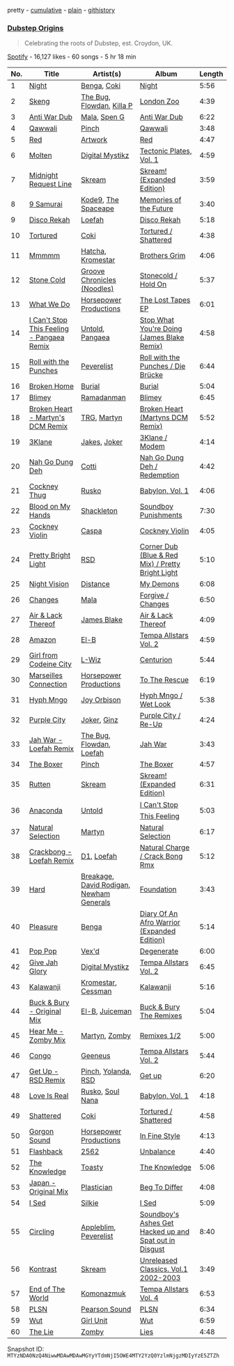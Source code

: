 pretty - [cumulative](/playlists/cumulative/37i9dQZF1DX06gZCH3HsWs.md) - [plain](/playlists/plain/37i9dQZF1DX06gZCH3HsWs) - [githistory](https://github.githistory.xyz/mackorone/spotify-playlist-archive/blob/main/playlists/plain/37i9dQZF1DX06gZCH3HsWs)

### [Dubstep Origins](https://open.spotify.com/playlist/37i9dQZF1DX06gZCH3HsWs)

> Celebrating the roots of Dubstep, est\. Croydon, UK.

[Spotify](https://open.spotify.com/user/spotify) - 16,127 likes - 60 songs - 5 hr 18 min

| No. | Title | Artist(s) | Album | Length |
|---|---|---|---|---|
| 1 | [Night](https://open.spotify.com/track/6KLZ988MUa4IuMVTjwqIkJ) | [Benga](https://open.spotify.com/artist/6lyYDuLxgcxPLH5RjUPH5p), [Coki](https://open.spotify.com/artist/4WvwRJA3YhUn5J2caHXoAG) | [Night](https://open.spotify.com/album/1pGv3AMVvdDwHdhv2w4xMu) | 5:56 |
| 2 | [Skeng](https://open.spotify.com/track/3gxYWXhsiy9Yy3FBiOxoxN) | [The Bug](https://open.spotify.com/artist/213i4NKah1DX9q0FNiKsuw), [Flowdan](https://open.spotify.com/artist/07CimrZi5vs9iEao47TNQ4), [Killa P](https://open.spotify.com/artist/0yZqTQF0ULKX2gFE6fBHXZ) | [London Zoo](https://open.spotify.com/album/0Au4HNwGtEi5iOFprP0027) | 4:39 |
| 3 | [Anti War Dub](https://open.spotify.com/track/4gVyYO3lwkhhjQXp4oabwy) | [Mala](https://open.spotify.com/artist/0QTEYauMG3DrAVPXCYMseu), [Spen G](https://open.spotify.com/artist/7Dm8mz047buRUFGEYEresl) | [Anti War Dub](https://open.spotify.com/album/4bpw1AG984v2R9UIawkRj6) | 6:22 |
| 4 | [Qawwali](https://open.spotify.com/track/5nmtZPf05jSEd1Q7d4by35) | [Pinch](https://open.spotify.com/artist/09S8AYFuaa9PQKSNsXxweW) | [Qawwali](https://open.spotify.com/album/19JGOKXhef34oiBeunTCB9) | 3:48 |
| 5 | [Red](https://open.spotify.com/track/34ipgSCeo8zg2m8sioD44d) | [Artwork](https://open.spotify.com/artist/7m42JNxTwMmomGPQDbU13E) | [Red](https://open.spotify.com/album/5QAgk9IYazJu6xFENZgQwi) | 4:47 |
| 6 | [Molten](https://open.spotify.com/track/2slj0H5ogdshy28BZvYl1O) | [Digital Mystikz](https://open.spotify.com/artist/4ESIM5V4xT2Ce0ZWPhxIEY) | [Tectonic Plates, Vol\. 1](https://open.spotify.com/album/1AGrDCyIhenGt0rj8LffRf) | 4:59 |
| 7 | [Midnight Request Line](https://open.spotify.com/track/6saiu3uHwIpzPl8GKtRRNR) | [Skream](https://open.spotify.com/artist/2jbP92oFLWqPqogflK1wlW) | [Skream! \(Expanded Edition\)](https://open.spotify.com/album/1nWIYpBIbSn759fhDYPvrx) | 3:59 |
| 8 | [9 Samurai](https://open.spotify.com/track/5jI2dUCSi7BUupLnve1zi4) | [Kode9](https://open.spotify.com/artist/5Z3GyWBvJZgJ35TS0cmXll), [The Spaceape](https://open.spotify.com/artist/4XKXnYIBqC96yXPs3zwMYn) | [Memories of the Future](https://open.spotify.com/album/0xwyFwOryqHzqyoSO8M2TC) | 3:40 |
| 9 | [Disco Rekah](https://open.spotify.com/track/6sO5JLumnt2HLT6bumzIgb) | [Loefah](https://open.spotify.com/artist/1ICQEDALtLouPV8yEaJXVb) | [Disco Rekah](https://open.spotify.com/album/1oJqQBjpPKEM1JKBLHmDAJ) | 5:18 |
| 10 | [Tortured](https://open.spotify.com/track/2J9k8u0qfqUJtLeqTfkxfF) | [Coki](https://open.spotify.com/artist/4WvwRJA3YhUn5J2caHXoAG) | [Tortured / Shattered](https://open.spotify.com/album/191Vujdxp5qZwTStz0gqZl) | 4:38 |
| 11 | [Mmmmm](https://open.spotify.com/track/1Zr3VqpOdIWkesC8eHuGTi) | [Hatcha](https://open.spotify.com/artist/6uKJAfwWvzUrpHovtyaPet), [Kromestar](https://open.spotify.com/artist/0KcQg2Xc2IMImvAKbpZlhO) | [Brothers Grim](https://open.spotify.com/album/1eQe1ZREHHjReOWgiI6SN6) | 4:06 |
| 12 | [Stone Cold](https://open.spotify.com/track/0pmWk0ydV1DiN1XGNMFlw8) | [Groove Chronicles \(Noodles\)](https://open.spotify.com/artist/52ra5pt8grwDXQaE2AO5on) | [Stonecold / Hold On](https://open.spotify.com/album/1Jx6rUWeiMeIodcvTI76RN) | 5:37 |
| 13 | [What We Do](https://open.spotify.com/track/3yy5FDuWNVnVkmyFHxyKmN) | [Horsepower Productions](https://open.spotify.com/artist/2Su6RvkvrMNSvEh9ccMWD5) | [The Lost Tapes EP](https://open.spotify.com/album/0frIuETxhD03HuHP92z1s4) | 6:01 |
| 14 | [I Can't Stop This Feeling \- Pangaea Remix](https://open.spotify.com/track/50dXAWyzMIP388yEVq0lKf) | [Untold](https://open.spotify.com/artist/2UN3X76v25g6lhcZAB1xUU), [Pangaea](https://open.spotify.com/artist/08Z0yhWGksNk3wceqlCeGE) | [Stop What You're Doing \(James Blake Remix\)](https://open.spotify.com/album/54ZgchkvMn6t9M7U7iFUBd) | 4:58 |
| 15 | [Roll with the Punches](https://open.spotify.com/track/1DxvkBAExfcsgq8H916RUL) | [Peverelist](https://open.spotify.com/artist/0UrA452V5vJpCW5ezx0YMP) | [Roll with the Punches / Die Brücke](https://open.spotify.com/album/7KG7KAgw46V8TGZIbI91TZ) | 6:44 |
| 16 | [Broken Home](https://open.spotify.com/track/5e9VZdkAiMFQkXLRq7aX2T) | [Burial](https://open.spotify.com/artist/0uCCBpmg6MrPb1KY2msceF) | [Burial](https://open.spotify.com/album/38MtIlsByS3HzNX7FrfEfF) | 5:04 |
| 17 | [Blimey](https://open.spotify.com/track/1FCdwguHrMb2tzVM3S0s4G) | [Ramadanman](https://open.spotify.com/artist/5RahUdA5cpDqZr1EBegGnY) | [Blimey](https://open.spotify.com/album/5ZnUfPEqyMKnfyNRqkn0Oj) | 6:45 |
| 18 | [Broken Heart \- Martyn's DCM Remix](https://open.spotify.com/track/2CzXRSQ9dosUBaYEemtb9C) | [TRG](https://open.spotify.com/artist/2fSp3m7bV2WoRqwoTGuoY5), [Martyn](https://open.spotify.com/artist/68i1l0GWQ5dwzAy1UVNHNw) | [Broken Heart \(Martyns DCM Remix\)](https://open.spotify.com/album/3uddb9qDKZ0ykO2T8ySfeZ) | 5:52 |
| 19 | [3Klane](https://open.spotify.com/track/5lRdqkoxHakSo0XnjFrv87) | [Jakes](https://open.spotify.com/artist/2tEg1Ert1kIHmm55ayDUy7), [Joker](https://open.spotify.com/artist/6S5jf5noKu0JJjLLVUCZqP) | [3Klane / Modem](https://open.spotify.com/album/4MxdroXpuD3q9M4RMsXpu9) | 4:14 |
| 20 | [Nah Go Dung Deh](https://open.spotify.com/track/2z9eNKndZOX7iPfFm9jIAY) | [Cotti](https://open.spotify.com/artist/1P23KSyaFRsxBXYVVoH96D) | [Nah Go Dung Deh / Redemption](https://open.spotify.com/album/2l8D61EdtnAzrHgMzHsTER) | 4:42 |
| 21 | [Cockney Thug](https://open.spotify.com/track/5hHSZZuCCuBlY5eZoNubHq) | [Rusko](https://open.spotify.com/artist/4BTcOR2hEQZQQL5AMo5u10) | [Babylon, Vol\. 1](https://open.spotify.com/album/2CNQ67P0mbL0ZECsESspO3) | 4:06 |
| 22 | [Blood on My Hands](https://open.spotify.com/track/77YnquEJW9sIrfpeZxwSRG) | [Shackleton](https://open.spotify.com/artist/5Mq3CTRRgLcPkMnUue75a3) | [Soundboy Punishments](https://open.spotify.com/album/31c4Nry59JcndiQZKkeWfk) | 7:30 |
| 23 | [Cockney Violin](https://open.spotify.com/track/25f6IzJOQ5uymIlzPBm4L8) | [Caspa](https://open.spotify.com/artist/4nMuaJ4kBLDJCRBizNESI6) | [Cockney Violin](https://open.spotify.com/album/1gBFdnkrZSu5iCx5dHyjbv) | 4:05 |
| 24 | [Pretty Bright Light](https://open.spotify.com/track/2sJlDr8V10DYpnxra6tWkR) | [RSD](https://open.spotify.com/artist/5z8Vn9xoYJ3OXi6VSfohzF) | [Corner Dub \(Blue & Red Mix\) / Pretty Bright Light](https://open.spotify.com/album/1ZLzAQlEXAIMNAhhYzq0jI) | 5:10 |
| 25 | [Night Vision](https://open.spotify.com/track/0GJcq541zsRxJDZyL5M7q2) | [Distance](https://open.spotify.com/artist/1FvQZpPhaVvSoQnpslxnvb) | [My Demons](https://open.spotify.com/album/4jhxa5CVoMaOlE9wGTbM4r) | 6:08 |
| 26 | [Changes](https://open.spotify.com/track/0PfR5qCmwobwbpXL3vaqPm) | [Mala](https://open.spotify.com/artist/0QTEYauMG3DrAVPXCYMseu) | [Forgive / Changes](https://open.spotify.com/album/0Sg1wEBeKHsV2v9FOQlBm9) | 6:50 |
| 27 | [Air & Lack Thereof](https://open.spotify.com/track/2Iq6xG3QRYm4AshMsDTG7m) | [James Blake](https://open.spotify.com/artist/53KwLdlmrlCelAZMaLVZqU) | [Air & Lack Thereof](https://open.spotify.com/album/3SIN6GOdJc53CDvaQ72CvY) | 4:09 |
| 28 | [Amazon](https://open.spotify.com/track/1Drvh69px3T3nDZjDnhLiQ) | [El\-B](https://open.spotify.com/artist/1uf3MnL4HKgF5Zc70a2EDF) | [Tempa Allstars Vol\. 2](https://open.spotify.com/album/6SKfbbVPYj6R9ann9cA3ns) | 4:59 |
| 29 | [Girl from Codeine City](https://open.spotify.com/track/5htke1OQszCuQekmRzMwAs) | [L\-Wiz](https://open.spotify.com/artist/0nGg1te3vliCXlKbYHLF9B) | [Centurion](https://open.spotify.com/album/0ZPMBDghsxeSpZqnb8cZEn) | 5:44 |
| 30 | [Marseilles Connection](https://open.spotify.com/track/3adcYFz0HXK2sEKFeK9QVo) | [Horsepower Productions](https://open.spotify.com/artist/2Su6RvkvrMNSvEh9ccMWD5) | [To The Rescue](https://open.spotify.com/album/4rfFwAG4yrR7iZDUxfYdKI) | 6:19 |
| 31 | [Hyph Mngo](https://open.spotify.com/track/2BTjb4H2FLh2e5zx3nI6Ul) | [Joy Orbison](https://open.spotify.com/artist/0aIpJqqTLf683ojWREc5lg) | [Hyph Mngo / Wet Look](https://open.spotify.com/album/693G06k5b2GoKDHXGTzWPb) | 5:38 |
| 32 | [Purple City](https://open.spotify.com/track/07OgaXz5dFCeLIVvPpZs7M) | [Joker](https://open.spotify.com/artist/6S5jf5noKu0JJjLLVUCZqP), [Ginz](https://open.spotify.com/artist/64QoeJG6EusbNsBxzkqoOv) | [Purple City / Re\-Up](https://open.spotify.com/album/4sgN1XtBJLaE06fcqo5SoV) | 4:24 |
| 33 | [Jah War \- Loefah Remix](https://open.spotify.com/track/0LF5bGyZAitur0ZfwGcReK) | [The Bug](https://open.spotify.com/artist/213i4NKah1DX9q0FNiKsuw), [Flowdan](https://open.spotify.com/artist/07CimrZi5vs9iEao47TNQ4), [Loefah](https://open.spotify.com/artist/1ICQEDALtLouPV8yEaJXVb) | [Jah War](https://open.spotify.com/album/1K2poYLeajU5ffVMYw41oY) | 3:43 |
| 34 | [The Boxer](https://open.spotify.com/track/67bFgs2bngbJT72967ha4r) | [Pinch](https://open.spotify.com/artist/09S8AYFuaa9PQKSNsXxweW) | [The Boxer](https://open.spotify.com/album/1FS1JzUurrJJyUKkM4gdHv) | 4:57 |
| 35 | [Rutten](https://open.spotify.com/track/28T5MOMLbQ1MMmJAbrrxWr) | [Skream](https://open.spotify.com/artist/2jbP92oFLWqPqogflK1wlW) | [Skream! \(Expanded Edition\)](https://open.spotify.com/album/1nWIYpBIbSn759fhDYPvrx) | 6:31 |
| 36 | [Anaconda](https://open.spotify.com/track/6eRqJ9DBFcy5C2WkFPLQ5C) | [Untold](https://open.spotify.com/artist/2UN3X76v25g6lhcZAB1xUU) | [I Can't Stop This Feeling](https://open.spotify.com/album/0tKfCseB0K3zckPwG6z2pT) | 5:03 |
| 37 | [Natural Selection](https://open.spotify.com/track/65rWMNKi7FEIE6sZkcWXBI) | [Martyn](https://open.spotify.com/artist/68i1l0GWQ5dwzAy1UVNHNw) | [Natural Selection](https://open.spotify.com/album/1gz6cWXpcL9qVGx3xuItDi) | 6:17 |
| 38 | [Crackbong \- Loefah Remix](https://open.spotify.com/track/6uW5lliUqOcpH3Rol2u4eS) | [D1](https://open.spotify.com/artist/01JNOo6z0UWQWqwftahrYz), [Loefah](https://open.spotify.com/artist/1ICQEDALtLouPV8yEaJXVb) | [Natural Charge / Crack Bong Rmx](https://open.spotify.com/album/2lr9scpJPuoQs9XFbIMZQI) | 5:12 |
| 39 | [Hard](https://open.spotify.com/track/35M4cbE6QoUF5b3SlOR9GS) | [Breakage](https://open.spotify.com/artist/68Wb5Pcy71lLaKdIB6cBA5), [David Rodigan](https://open.spotify.com/artist/3Ecj5Hl1oHo9V7XKXdursh), [Newham Generals](https://open.spotify.com/artist/4uvxuGejwpYNsKHUkNNtc7) | [Foundation](https://open.spotify.com/album/3xy1r4NNCOswj3q7vKJpDd) | 3:43 |
| 40 | [Pleasure](https://open.spotify.com/track/4XQIhJIXOSMy0d132o3pIe) | [Benga](https://open.spotify.com/artist/6lyYDuLxgcxPLH5RjUPH5p) | [Diary Of An Afro Warrior \(Expanded Edition\)](https://open.spotify.com/album/1Kl9PK9QiRu95xERylVZ7K) | 5:14 |
| 41 | [Pop Pop](https://open.spotify.com/track/5f3jdKbkROgRuODuA5w9aL) | [Vex'd](https://open.spotify.com/artist/7367B0qtTtTTGorscfxrqm) | [Degenerate](https://open.spotify.com/album/3IrmzqQrAOTWeDfZfeT5fb) | 6:00 |
| 42 | [Give Jah Glory](https://open.spotify.com/track/5yBSQFVqDXt3tt5hAUIuHD) | [Digital Mystikz](https://open.spotify.com/artist/4ESIM5V4xT2Ce0ZWPhxIEY) | [Tempa Allstars Vol\. 2](https://open.spotify.com/album/6SKfbbVPYj6R9ann9cA3ns) | 6:45 |
| 43 | [Kalawanji](https://open.spotify.com/track/7gD9ffryidHA0iyhOKxadQ) | [Kromestar](https://open.spotify.com/artist/0KcQg2Xc2IMImvAKbpZlhO), [Cessman](https://open.spotify.com/artist/1Pa1dBkn3zaDkkAOksTFqu) | [Kalawanji](https://open.spotify.com/album/0qm8wY0HhxvRTu6YFXpVjL) | 5:16 |
| 44 | [Buck & Bury \- Original Mix](https://open.spotify.com/track/3xuSdGfZMeqHoc6McqbrYd) | [El\-B](https://open.spotify.com/artist/1uf3MnL4HKgF5Zc70a2EDF), [Juiceman](https://open.spotify.com/artist/7LweM6QqxBK7cFLLCwk65C) | [Buck & Bury The Remixes](https://open.spotify.com/album/69tu6yJCO7q2ajvyHIIV2i) | 5:04 |
| 45 | [Hear Me \- Zomby Mix](https://open.spotify.com/track/1v80nVTvQNItY8JPmwecve) | [Martyn](https://open.spotify.com/artist/68i1l0GWQ5dwzAy1UVNHNw), [Zomby](https://open.spotify.com/artist/0e1hn6R8UCfLkpHINwAyXR) | [Remixes 1/2](https://open.spotify.com/album/2lGPdro2bQMgqz5WyJATrZ) | 5:00 |
| 46 | [Congo](https://open.spotify.com/track/0OEyy7b7KOWRQLnDSySrK9) | [Geeneus](https://open.spotify.com/artist/6ejhSoIRxxVXEDJTR3kAVx) | [Tempa Allstars Vol\. 2](https://open.spotify.com/album/6SKfbbVPYj6R9ann9cA3ns) | 5:44 |
| 47 | [Get Up \- RSD Remix](https://open.spotify.com/track/2H114yVzxZfkyhYJGdVaj6) | [Pinch](https://open.spotify.com/artist/09S8AYFuaa9PQKSNsXxweW), [Yolanda](https://open.spotify.com/artist/6LHUn2zxDfVGssudZLxO0a), [RSD](https://open.spotify.com/artist/5z8Vn9xoYJ3OXi6VSfohzF) | [Get up](https://open.spotify.com/album/40pg4krD4NQjK9D79jjLnB) | 6:20 |
| 48 | [Love Is Real](https://open.spotify.com/track/7bI27xMlA3wamlDk4kvVWz) | [Rusko](https://open.spotify.com/artist/4BTcOR2hEQZQQL5AMo5u10), [Soul Nana](https://open.spotify.com/artist/0cS0neWJt38rrXAibihMt9) | [Babylon, Vol\. 1](https://open.spotify.com/album/2CNQ67P0mbL0ZECsESspO3) | 4:18 |
| 49 | [Shattered](https://open.spotify.com/track/4iGy3UsFeVw0oRaVWgsSN8) | [Coki](https://open.spotify.com/artist/4WvwRJA3YhUn5J2caHXoAG) | [Tortured / Shattered](https://open.spotify.com/album/191Vujdxp5qZwTStz0gqZl) | 4:58 |
| 50 | [Gorgon Sound](https://open.spotify.com/track/2eKcQqAYex36Eju94neF4l) | [Horsepower Productions](https://open.spotify.com/artist/2Su6RvkvrMNSvEh9ccMWD5) | [In Fine Style](https://open.spotify.com/album/4fIxqQx85WP3RF1jLuLyOu) | 4:13 |
| 51 | [Flashback](https://open.spotify.com/track/2BForZvdNhvnNDo5om18Rf) | [2562](https://open.spotify.com/artist/2leze82lbuNUn3K4c7nS1B) | [Unbalance](https://open.spotify.com/album/0TwCte8lYquzBK3CzLeofP) | 4:40 |
| 52 | [The Knowledge](https://open.spotify.com/track/1BjCQM4rGB8muspU65nK72) | [Toasty](https://open.spotify.com/artist/5xD3piymhCUyYezMeJX2h5) | [The Knowledge](https://open.spotify.com/album/7osClkZir38QpfXpEB570p) | 5:06 |
| 53 | [Japan \- Original Mix](https://open.spotify.com/track/7b4n7QwjEo69szisxNK4By) | [Plastician](https://open.spotify.com/artist/6p41GgJajkf3W2YXAzL8xC) | [Beg To Differ](https://open.spotify.com/album/1c6CUNYkv0uxnnJdZneWBT) | 4:08 |
| 54 | [I Sed](https://open.spotify.com/track/7wm850KXS2n3lvDMzw7Ye8) | [Silkie](https://open.spotify.com/artist/2Mn5YxJ8YfFCU6h2Ypr8NI) | [I Sed](https://open.spotify.com/album/1M4bxHiJAUUo17ZreQgMnN) | 5:09 |
| 55 | [Circling](https://open.spotify.com/track/7arHDHpGPly92y5OBw3TXo) | [Appleblim](https://open.spotify.com/artist/1rjoPlhBrPKXTmIdcs3nX0), [Peverelist](https://open.spotify.com/artist/0UrA452V5vJpCW5ezx0YMP) | [Soundboy's Ashes Get Hacked up and Spat out in Disgust](https://open.spotify.com/album/2EwYpI81KlCtcW9jtBgD0o) | 8:40 |
| 56 | [Kontrast](https://open.spotify.com/track/6rPBDXpWLTS9qttPiL4iZj) | [Skream](https://open.spotify.com/artist/2jbP92oFLWqPqogflK1wlW) | [Unreleased Classics\. Vol.1 2002\-2003](https://open.spotify.com/album/3Y9AKnG29frOdMAEmMgPpG) | 3:49 |
| 57 | [End of The World](https://open.spotify.com/track/5Vva8cgvExMiv8rVb7tUXK) | [Komonazmuk](https://open.spotify.com/artist/49MesZcAw4Lk3CNprzOleL) | [Tempa Allstars Vol\. 4](https://open.spotify.com/album/7xGZ4HUYuWmXgWKi6xNzSA) | 6:53 |
| 58 | [PLSN](https://open.spotify.com/track/5HIrV3ltvHRqP4KZfI9oDb) | [Pearson Sound](https://open.spotify.com/artist/3lN70MoiO9u6b95CsTeB1J) | [PLSN](https://open.spotify.com/album/1xMFLPFsZLN9o4wAZgcFEb) | 6:34 |
| 59 | [Wut](https://open.spotify.com/track/0aiCRTUgEMeU68fIXfOFnq) | [Girl Unit](https://open.spotify.com/artist/3Jq7bBEptoqWjGQwrkLTWp) | [Wut](https://open.spotify.com/album/0k4rjWioMp7McdFrhcS0dQ) | 6:59 |
| 60 | [The Lie](https://open.spotify.com/track/56Dkp6zOYWVZXkFfxqN9KV) | [Zomby](https://open.spotify.com/artist/0e1hn6R8UCfLkpHINwAyXR) | [Lies](https://open.spotify.com/album/0FJTNQkc6MOkArKxatREAb) | 4:48 |

Snapshot ID: `MTYzNDA0NzQ4NiwwMDAwMDAwMGYyYTdmNjI5OWE4MTY2YzQ0YzlmNjgzMDIyYzE5ZTZh`
